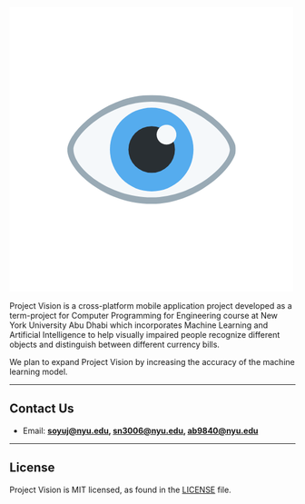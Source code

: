 <img src="assets/logo.png" alt="Project Vision Logo"/>

Project Vision is a cross-platform mobile application project developed as a term-project for Computer 
Programming for Engineering course at New York University Abu Dhabi which incorporates Machine Learning
and Artificial Intelligence to help visually impaired people recognize different objects and distinguish
between different currency bills.

We plan to expand Project Vision by increasing the accuracy of the machine learning model.

---

## Contact Us
- Email: **soyuj@nyu.edu, sn3006@nyu.edu, ab9840@nyu.edu**

---

## License
Project Vision is MIT licensed, as found in the [LICENSE](LICENSE) file.

